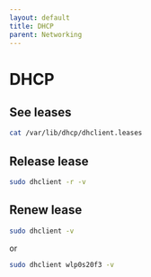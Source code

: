 ```yaml
---
layout: default
title: DHCP
parent: Networking
---
```


# DHCP

## See leases

```bash
cat /var/lib/dhcp/dhclient.leases
```

## Release lease

```bash
sudo dhclient -r -v
```

## Renew lease

```bash
sudo dhclient -v
```

or

```bash
sudo dhclient wlp0s20f3 -v
```
